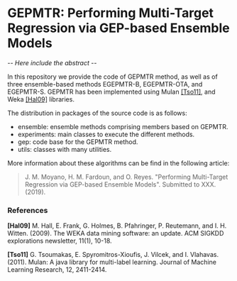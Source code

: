 # GEPMTR: Performing Multi-Target Regression via GEP-based Ensemble Models

-- *Here include the abstract* --

In this repository we provide the code of GEPMTR method, as well as of three ensemble-based methods EGEPMTR-B, EGEPMTR-OTA, and EGEPMTR-S. GEPMTR has been implemented using Mulan [[Tso11]](#Tso11), and Weka [[Hal09]](#Hal09) libraries.

The distribution in packages of the source code is as follows:
* ensemble: ensemble methods comprising members based on GEPMTR.
* experiments: main classes to execute the different methods.
* gep: code base for the GEPMTR method.
* utils: classes with many utilities.

More information about these algorithms can be find in the following article:
> J. M. Moyano, H. M. Fardoun, and O. Reyes. "Performing Multi-Target Regression via GEP-based Ensemble Models". Submitted to XXX. (2019).


### References

<a name="Hal09"></a>**[Hal09]** M. Hall, E. Frank, G. Holmes, B. Pfahringer, P. Reutemann, and I. H. Witten. (2009). The WEKA data mining software: an update. ACM SIGKDD explorations newsletter, 11(1), 10-18.

<a name="Tso11"></a>**[Tso11]** G. Tsoumakas, E. Spyromitros-Xioufis, J. Vilcek, and I. Vlahavas. (2011). Mulan: A java library for multi-label learning. Journal of Machine Learning Research, 12, 2411-2414.
